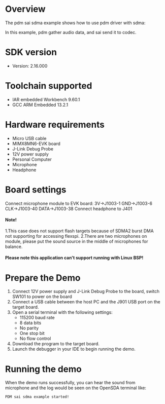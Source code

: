 Overview
========
The pdm sai sdma example shows how to use pdm driver with sdma:

In this example, pdm gather audio data, and sai send it to codec.

SDK version
===========
- Version: 2.16.000

Toolchain supported
===================
- IAR embedded Workbench  9.60.1
- GCC ARM Embedded  13.2.1

Hardware requirements
=====================
- Micro USB cable
- MIMX8MN6-EVK  board
- J-Link Debug Probe
- 12V power supply
- Personal Computer
- Microphone
- Headphone

Board settings
==============
Connect microphone module to EVK board:
3V->J1003-1
GND->J1003-6
CLK->J1003-40
DATA->J1003-38
Connect headphone to J401

#### Note! ####
1.This case does not support flash targets because of SDMA2 burst DMA not supporting for accessing flexspi.
2.There are two microphones on module, please put the sound source in the middle of microphones for balance.

#### Please note this application can't support running with Linux BSP! ####

Prepare the Demo
================
1.  Connect 12V power supply and J-Link Debug Probe to the board, switch SW101 to power on the board
2.  Connect a USB cable between the host PC and the J901 USB port on the target board.
3.  Open a serial terminal with the following settings:
    - 115200 baud rate
    - 8 data bits
    - No parity
    - One stop bit
    - No flow control
4.  Download the program to the target board.
5.  Launch the debugger in your IDE to begin running the demo.


Running the demo
================
When the demo runs successfully, you can hear the sound from microphone and the log would be seen on the OpenSDA terminal like:

~~~~~~~~~~~~~~~~~~~
PDM sai sdma example started!
~~~~~~~~~~~~~~~~~~~



